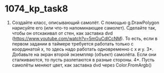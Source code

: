 # 1074_kp_task8  

1. Создайте класс, описывающий самолёт. С помощью g.DrawPolygon нарисуйте его (или что-то напоминающее самолет). Сделайте так, чтобы он отскакивал от стен, как заставка dvd (https://www.youtube.com/watch?v=5mGuCdlCcNM). То есть, если в первом задании в таймере требуется работать только с координатой x, то здесь надо работать одновременно с x и y.
3*. Добавьте на экран второй экземпляр (объект) самолёта. Если они сталкиваются, то пусть разлетаются в разные стороны.
4*. Пусть самолёты меняют цвет, как заставка dvd через Color.FromArgb()
